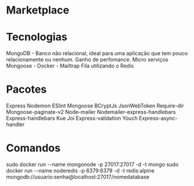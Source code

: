 # Marketplace

# Tecnologias

MongoDB - Banco não relacional, ideal para uma aplicação que tem pouco relacionamente ou nenhum. Ganho de perfomance. Micro serviços
Mongoose -
Docker -
Mailtrap
Fila utilizando o Redis

# Pacotes

Express
Nodemon
ESlint
Mongoose
BCryptJs
JsonWebToken
Require-dir
Mongoose-paginate-v2
Node-mailer
Nodemailer-express-handlebars
Express-handlebars
Kue
Joi
Express-validation
Youch
Express-async-handler

# Comandos

sudo docker run --name mongonode -p 27017:27017 -d -t mongo
sudo docker run --name noderedis -p 6379:6379 -d -t redis:alpine
mongodb://usuario:senha@localhost:27017/nomedatabase
